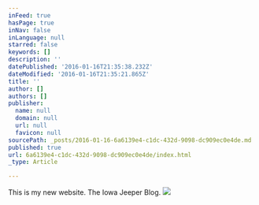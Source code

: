 ```yaml
---
inFeed: true
hasPage: true
inNav: false
inLanguage: null
starred: false
keywords: []
description: ''
datePublished: '2016-01-16T21:35:38.232Z'
dateModified: '2016-01-16T21:35:21.865Z'
title: ''
author: []
authors: []
publisher:
  name: null
  domain: null
  url: null
  favicon: null
sourcePath: _posts/2016-01-16-6a6139e4-c1dc-432d-9098-dc909ec0e4de.md
published: true
url: 6a6139e4-c1dc-432d-9098-dc909ec0e4de/index.html
_type: Article

---
```

This is my new website. The Iowa Jeeper Blog.
![](https://the-grid-user-content.s3-us-west-2.amazonaws.com/1741d75e-a577-49c6-811f-238811822a33.jpg)